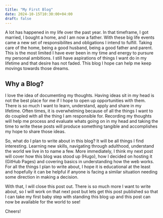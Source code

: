 ```yaml
---
title: "My First Blog"
date: 2024-10-15T10:30:00+04:00
draft: false
---
```


A lot has happened in my life over the past year. In that timeframe, I got married, I bought a home, and I am now a father. With these big life events came a new set of responsibilites and obligations I intend to fulfill. Taking care of the home, being a good husband, being a good father and parent. This is the most limited I have ever been in my time and energy to pursure my personal ambitions. I still have aspirations of things I want do in my lifetime and that desire has not faded. This blog I hope can help me keep movings towards those dreams.

<!--more-->

## Why a Blog?

I love the idea of documenting my thoughts. Having ideas sit in my head is not the best place for me if I hope to open up opportunities with them. There is so much I want to learn, understand, apply and share in my lifetime. Often times, it is overwhelming because of all the things I want to do coupled with all the thing I am responsible for. Recording my thoughts will help me process and evaluate whats going on in my head and taking the time to write these posts will produce something tangible and accomplishes my hope to share those ideas.

So, what do I plan to write about in this blog? It will be all things I find interesting. Learning new skills, navigating through adulthood, understand the world we live in to name a few. More immediately, I think my next post will cover how this blog was stood up (Hugo), how I decided on hosting it (GitHub Pages) and covering basics in understanding how the web works. For all the things I plan to write about, I hope it is educational at the least and hopefully it can be helpful if anyone is facing a similar situation needing some direction in making a decision.

With that, I will close this post out. There is so much more I want to write about, so I will work on that next post but lets get this post published so that I can take my first baby step with standing this blog up and this post can now be available for the world to see!

Cheers!
